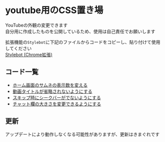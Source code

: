 # youtube用のCSS置き場  
YouTubeの外観の変更できます  
自分用に作成したものを公開しているため、使用は自己責任でお願いします

拡張機能の`Stylebot`に下記のファイルからコードをコピーし、貼り付けて使用してください  
[Stylebot (Chrome拡張)](https://chromewebstore.google.com/detail/stylebot/oiaejidbmkiecgbjeifoejpgmdaleoha?hl=ja)

## コード一覧
+ [ホーム画面のサムネの表示数を変える](https://github.com/cccase/CSS_YouTube/blob/main/VideoGrid.txt)
+ [動画タイトルが省略されないようにする](https://github.com/cccase/CSS_YouTube/blob/main/FullTitle.txt)
+ [スキップ時にシークバーがでないようにする](https://github.com/cccase/CSS_YouTube/blob/main/HideUIOnSkip.txt)
+ [チャット欄の大きさを変更できるようにする](https://github.com/cccase/CSS_YouTube/blob/main/LargeChat.txt)


## 更新
アップデートにより動作しなくなる可能性がありますが、更新はきまぐれです
